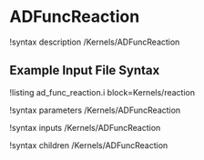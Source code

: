 # ADFuncReaction

!syntax description /Kernels/ADFuncReaction

## Example Input File Syntax

!listing ad_func_reaction.i block=Kernels/reaction

!syntax parameters /Kernels/ADFuncReaction

!syntax inputs /Kernels/ADFuncReaction

!syntax children /Kernels/ADFuncReaction
